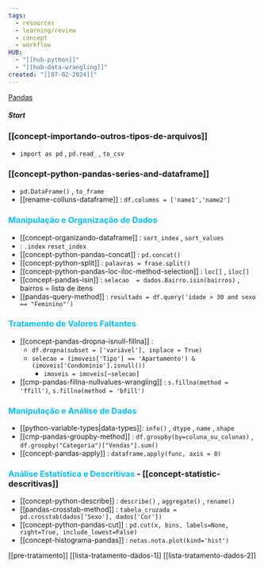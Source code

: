 ```yaml
---
tags:
  - resources
  - learning/review
  - concept
  - workflow
HUB:
  - "[[hub-python]]"
  - "[[hub-data-wrangling]]"
created: "[[07-02-2024]]"
---
```

[Pandas](https://pandas.pydata.org/docs/reference/index.html)
##### Start
### [[concept-importando-outros-tipos-de-arquivos]]
- `import as pd` , `pd.read_` , `to_csv`

### [[concept-python-pandas-series-and-dataframe]]
- `pd.DataFrame()` , `to_frame`
 - [[rename-colluns-dataframe]] :  `df.columns = ['name1','name2']`

### <font color = 00bfff> Manipulação e Organização de Dados</font>
- [[concept-organizando-dataframe]] : `sort_index` , `sort_values`
-  : `.index`   `reset_index`
- [[concept-python-pandas-concat]] : `pd.concat()`
- [[concept-python-split]] : `palavras = frase.split()`
- [[concept-python-pandas-loc-iloc-method-selection]] :  `loc[]` , `iloc[]`
- [[concept-pandas-isin]] : `selecao  = dados.Bairro.isin(bairros)` , bairros = lista de itens
- [[pandas-query-method]] : `resultado = df.query('idade > 30 and sexo == "Feminino"')`
### <font color = 00bfff> Tratamento de Valores Faltantes</font>
- [[concept-pandas-dropna-isnull-fillna]] : 
	- `df.dropna(subset = ['variável'], inplace = True)`
	- `selecao = (imoveis['Tipo'] == 'Apartamento') & (imoveis['Condominio'].isnull())`
		- `imoveis = imoveis[~selecao]` 
- [[cmp-pandas-fillna-nullvalues-wrangling]] : `s.fillna(method = 'ffill')`, `s.fillna(method = 'bfill')`
### <font color = 00bfff> Manipulação e Análise de Dados</font>
- [[python-variable-types|data-types]]: `info()` , `dtype` , `name` , `shape`
- [[cmp-pandas-groupby-method]] : `df.groupby(by=coluna_ou_colunas)` , `df.groupby("Categoria")["Vendas"].sum()`
- [[concept-pandas-apply]] : `dataframe.apply(func, axis = 0)`
### <font color = 00bfff> Análise Estatística e Descritivas</font> - [[concept-statistic-descritivas]]

- [[concept-python-describe]] : `describe()` , `aggregate()` , `rename()`
- [[pandas-crosstab-method]] : `tabela_cruzada = pd.crosstab(dados['Sexo'], dados['Cor'])`
- [[concept-python-pandas-cut]] : `pd.cut(x, bins, labels=None, right=True, include_lowest=False)`
- [[concept-histograma-pandas]] : `notas.nota.plot(kind='hist')`

[[pre-tratamento]]
[[lista-tratamento-dados-1]]
[[lista-tratamento-dados-2]]